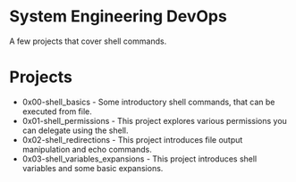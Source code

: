 # System Engineering DevOps #
A few projects that cover shell commands.

# Projects #
*	0x00-shell_basics - Some introductory shell commands, that can be executed from file.
*	0x01-shell_permissions - This project explores various permissions you can delegate using the shell.
*	0x02-shell_redirections - This project introduces file output manipulation and echo commands.
*	0x03-shell_variables_expansions - This project introduces shell variables and some basic expansions.
